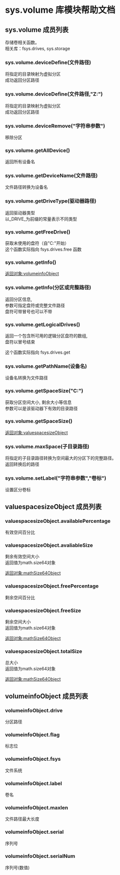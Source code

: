 # sys.volume 库模块帮助文档

<a id="sys.volume"></a>
## sys.volume 成员列表

存储卷相关函数。  
相关库：fsys.drives, sys.storage

<a id="sys.volume.deviceDefine"></a>
### sys.volume.deviceDefine(文件路径) 
 将指定的目录映射为虚拟分区  
成功返回分区路径

<a id="sys.volume.deviceDefine"></a>
### sys.volume.deviceDefine(文件路径,"Z:") 
 将指定的目录映射为虚拟分区  
成功返回分区路径

<a id="sys.volume.deviceRemove"></a>
### sys.volume.deviceRemove("字符串参数") 
 移除分区

<a id="sys.volume.getAllDevice"></a>
### sys.volume.getAllDevice() 
 返回所有设备名

<a id="sys.volume.getDeviceName"></a>
### sys.volume.getDeviceName(文件路径) 
 文件路径转换为设备名

<a id="sys.volume.getDriveType"></a>
### sys.volume.getDriveType(驱动器路径) 
 返回驱动器类型  
以_DRIVE_为前缀的常量表示不同类型

<a id="sys.volume.getFreeDrive"></a>
### sys.volume.getFreeDrive() 
 获取未使用的盘符（自"C:"开始）  
这个函数实际指向 fsys.drives.free 函数

<a id="sys.volume.getInfo"></a>
### sys.volume.getInfo() 
 [返回对象:volumeinfoObject](#volumeinfoObject)

<a id="sys.volume.getInfo"></a>
### sys.volume.getInfo(分区或完整路径) 
 返回分区信息,  
参数可指定盘符或完整文件路径  
盘符可带冒号也可以不带

<a id="sys.volume.getLogicalDrives"></a>
### sys.volume.getLogicalDrives() 
 返回一个包含所可用的逻辑分区盘符的数组,  
盘符以冒号结束  
  
这个函数实际指向 fsys.drives.get

<a id="sys.volume.getPathName"></a>
### sys.volume.getPathName(设备名) 
 设备名转换为文件路径

<a id="sys.volume.getSpaceSize"></a>
### sys.volume.getSpaceSize("C:\") 
 获取分区空间大小, 剩余大小等信息  
参数可以是该驱动器下有效的目录路径

<a id="sys.volume.getSpaceSize"></a>
### sys.volume.getSpaceSize() 
 [返回对象:valuespacesizeObject](#valuespacesizeObject)

<a id="sys.volume.maxSpace"></a>
### sys.volume.maxSpace(子目录路径) 
 将指定的子目录路径转换为空间最大的分区下的完整路径。  
返回转换后的路径

<a id="sys.volume.setLabel"></a>
### sys.volume.setLabel("字符串参数","卷标") 
 设置区分卷标

<a id="valuespacesizeObject"></a>
## valuespacesizeObject 成员列表


<a id="valuespacesizeObject.availablePercentage"></a>
### valuespacesizeObject.availablePercentage 
 有效空间百分比

<a id="valuespacesizeObject.avaliableSize"></a>
### valuespacesizeObject.avaliableSize 
 剩余有效空间大小  
返回值为math.size64对象  
  
[返回对象:mathSize64Object](https://www.aardio.com/zh-cn/doc/library-reference/math/_.html#mathSize64Object)

<a id="valuespacesizeObject.freePercentage"></a>
### valuespacesizeObject.freePercentage 
 剩余空间百分比

<a id="valuespacesizeObject.freeSize"></a>
### valuespacesizeObject.freeSize 
 剩余空间大小  
返回值为math.size64对象  
  
[返回对象:mathSize64Object](https://www.aardio.com/zh-cn/doc/library-reference/math/_.html#mathSize64Object)

<a id="valuespacesizeObject.totalSize"></a>
### valuespacesizeObject.totalSize 
 总大小  
返回值为math.size64对象  
  
[返回对象:mathSize64Object](https://www.aardio.com/zh-cn/doc/library-reference/math/_.html#mathSize64Object)

<a id="volumeinfoObject"></a>
## volumeinfoObject 成员列表


<a id="volumeinfoObject.drive"></a>
### volumeinfoObject.drive 
 分区路径

<a id="volumeinfoObject.flag"></a>
### volumeinfoObject.flag 
 标志位

<a id="volumeinfoObject.fsys"></a>
### volumeinfoObject.fsys 
 文件系统

<a id="volumeinfoObject.label"></a>
### volumeinfoObject.label 
 卷名

<a id="volumeinfoObject.maxlen"></a>
### volumeinfoObject.maxlen 
 文件路径最大长度

<a id="volumeinfoObject.serial"></a>
### volumeinfoObject.serial 
 序列号

<a id="volumeinfoObject.serialNum"></a>
### volumeinfoObject.serialNum 
 序列号(数值)
